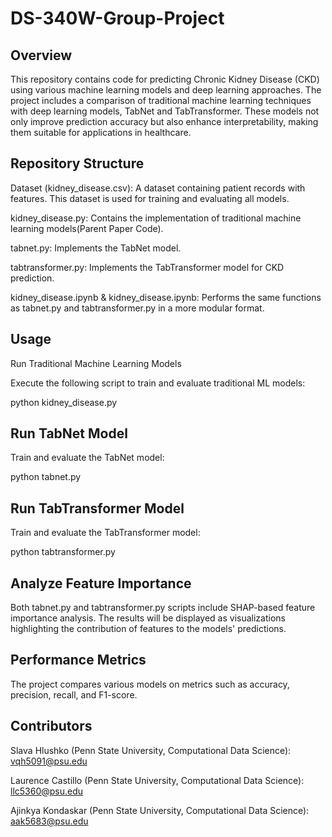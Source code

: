 # DS-340W-Group-Project
## Overview
This repository contains code for predicting Chronic Kidney Disease (CKD) using various machine learning models and deep learning approaches. The project includes a comparison of traditional machine learning techniques with  deep learning models, TabNet and TabTransformer. These models not only improve prediction accuracy but also enhance interpretability, making them suitable for applications in healthcare.

## Repository Structure
Dataset (kidney_disease.csv):
A dataset containing patient records with features. This dataset is used for training and evaluating all models.

kidney_disease.py:
Contains the implementation of traditional machine learning models(Parent Paper Code).

tabnet.py:
Implements the TabNet model.

tabtransformer.py:
Implements the TabTransformer model for CKD prediction.

kidney_disease.ipynb & kidney_disease.ipynb:
Performs the same functions as tabnet.py and tabtransformer.py in a more modular format.

## Usage
Run Traditional Machine Learning Models

Execute the following script to train and evaluate traditional ML models:

python kidney_disease.py

## Run TabNet Model
Train and evaluate the TabNet model:

python tabnet.py

## Run TabTransformer Model
Train and evaluate the TabTransformer model:

python tabtransformer.py

## Analyze Feature Importance
Both tabnet.py and tabtransformer.py scripts include SHAP-based feature importance analysis. The results will be displayed as visualizations highlighting the contribution of features to the models' predictions.

## Performance Metrics
The project compares various models on metrics such as accuracy, precision, recall, and F1-score.

## Contributors
Slava Hlushko (Penn State University, Computational Data Science): vqh5091@psu.edu

Laurence Castillo (Penn State University, Computational Data Science): llc5360@psu.edu

Ajinkya Kondaskar (Penn State University, Computational Data Science): aak5683@psu.edu


